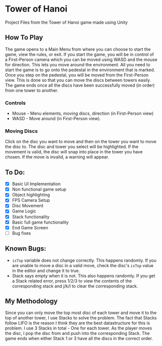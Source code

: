 # Tower of Hanoi
Project Files from the Tower of Hanoi game made using Unity

## How To Play
The game opens to a Main Menu from where you can choose to start
the game, view the rules, or exit.
If you start the game, you will be in control of a First-Person
camera which you can be moved using WASD and the mouse for direction.
This lets you move around the environment. All you need to start
the game is to go onto the pedestal in the environment that is
marked. Once you step on the pedestal, you will be moved from the
First-Person view. This is done so that you can move the discs
between towers easily.
The game ends once all the discs have been successfully moved (in
order) from one tower to another.

### Controls
- Mouse - Menu elements, moving discs, direction (in First-Person view) 
- WASD - Move around (in First-Person view).

### Moving Discs
Click on the disc you want to move and then on the tower you want to move the disc to.
The disc and tower you select will be highlighted. If the movement is valid,
the disc will snap into place in the tower you have chosen. If the move is invalid,
a warning will appear.

## To Do:
- [x] Basic UI Implementation
- [x] Non functional game setup
- [x] Object highlighting
- [x] FPS Camera Setup
- [x] Disc Movement
- [x] Game Logic
- [x] Stack functionality
- [x] Basic full game functionality
- [x] End Game Screen
- [ ] Bug fixes

## Known Bugs:
- `isTop` variable does not change correctly. This happens randomly. If you are unable
to move a disc in a valid move, check the disc's `isTop` value in the editor and change it to true.
- Stack says empty when it is not. This also happens randomly. If you get a Stack related error,
press 1/2/3 to view the contents of the corresponding stack and j/k/l to clear the corresponding stack.

## My Methodology
Since you can only move the top most disc of each tower and move it to the top of another tower,
I use Stacks to solve the problem. The fact that Stacks follow LIFO is the reason I think they
are the best datastructure for this is problem.
I use 3 Stacks in total - One for each tower. As the player moves the disc, I pop the disc from
and push into the corresponding Stack.
The game ends when either Stack 1 or 3 have all the discs in the correct order.

